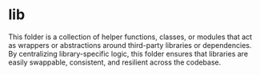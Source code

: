 # lib
This folder is a collection of helper functions, classes, or modules that act as wrappers or abstractions around third-party libraries or dependencies. By centralizing library-specific logic, this folder ensures that libraries are easily swappable, consistent, and resilient across the codebase.
